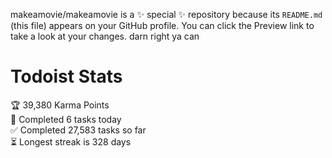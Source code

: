 makeamovie/makeamovie is a ✨ special ✨ repository because its `README.md` (this file) appears on your GitHub profile.
You can click the Preview link to take a look at your changes. darn right ya can

# Todoist Stats

<!-- TODO-IST:START -->
🏆  39,380 Karma Points           
🌸  Completed 6 tasks today           
✅  Completed 27,583 tasks so far           
⏳  Longest streak is 328 days
<!-- TODO-IST:END -->